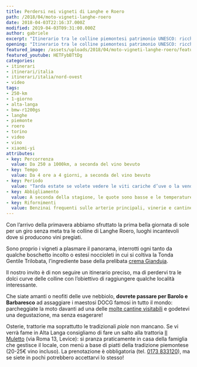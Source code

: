 ```yaml
---
title: Perdersi nei vigneti di Langhe e Roero
path: /2018/04/moto-vigneti-langhe-roero
date: 2018-04-03T22:16:37.000Z
modified: 2019-04-03T09:31:00.000Z
author: gabriele
excerpt: "Itinerario tra le colline piemontesi patrimonio UNESCO: ricche di vigneti, noccioleti e curve da pennellare. Un giro in moto nelle terre del Barolo e Barbaresco."
opening: "Itinerario tra le colline piemontesi patrimonio UNESCO: ricche di vigneti, noccioleti e curve da pennellare. Un giro in moto nelle terre del Barolo e Barbaresco."
featured_image: /assets/uploads/2018/04/moto-vigneti-langhe-roero/featured_image.jpg
featured_youtube: HETFybBTtDg
categories:
- itinerari
- itinerari/italia
- itinerari/italia/nord-ovest
- video
tags:
- 250-km
- 1-giorno
- alta-langa
- bmw-r1200gs
- langhe
- piemonte
- roero
- torino
- video
- vino
- xiaomi-yi
attributes:
- key: Percorrenza
  value: Da 250 a 1000km, a seconda del vino bevuto
- key: Tempo
  value: Da 4 ore a 4 giorni, a seconda del vino bevuto
- key: Periodo
  value: "Tarda estate se volete vedere le viti cariche d’uve o la vendemmia"
- key: Abbigliamento
  value: A seconda della stagione, le quote sono basse e le temperature abbastanza costanti
- key: Rifornimenti
  value: Benzinai frequenti sulle arterie principali, vinerie e cantine lungo tutto il percorso
---
```

Con l’arrivo della primavera abbiamo sfruttato la prima bella giornata di sole per un giro senza meta tra le colline di Langhe Roero, luoghi incantevoli dove si producono vini pregiati.

Sono proprio i vigneti a plasmare il panorama, interrotti ogni tanto da qualche boschetto incolto o estesi noccioleti in cui si coltiva la Tonda Gentile Trilobata, l’ingrediente base della prelibata [crema Gianduja](https://amzn.to/2q1ZWms).

Il nostro invito è di non seguire un itinerario preciso, ma di perdervi tra le dolci curve delle colline con l’obiettivo di raggiungere qualche località interessante.

Che siate amanti o neofiti delle uve nebbiolo, **dovrete passare per Barolo e Barbaresco** ad assaggiare i maestosi DOCG famosi in tutto il mondo: parcheggiate la moto davanti ad una delle [molte cantine visitabili](http://www.stradadelbarolo.it/turismo/) e godetevi una degustazione, ma senza esagerare!

Osterie, trattorie ma soprattutto le tradizionali *piole* non mancano. Se vi verrà fame in Alta Langa consigliamo di fare un salto alla trattoria [Il Muletto](https://goo.gl/maps/4iBbAiMnTVG2) (via Roma 13, Levice): si pranza praticamente in casa della famiglia che gestisce il locale, con menù a base di piatti della tradizione piemontese (20-25€ vino incluso). La prenotazione è obbligatoria (tel. [0173 833120](tel:+390173833120)), ma se siete in pochi potrebbero accettarvi lo stesso!
